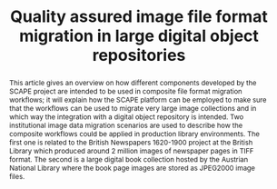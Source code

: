 ---
abstract: This article gives an overview on how different components developed by
  the SCAPE project are intended to be used in composite file format migration workflows;
  it will explain how the SCAPE platform can be employed to make sure that the workflows
  can be used to migrate very large image collections and in which way the integration
  with a digital object repository is intended. Two institutional image data migration
  scenarios are used to describe how the composite workflows could be applied in production
  library environments. The first one is related to the British Newspapers 1620-1900
  project at the British Library which produced around 2 million images of newspaper
  pages in TIFF format. The second is a large digital book collection hosted by the
  Austrian National Library where the book page images are stored as JPEG2000 image
  files.
creators:
- Sven Schlarb
- Peter Cliff
- Peter May
- William Palmer
- Matthias Hahn
- Reinhold Huber-Moerk
- Alexander Schindler
- Reiner Schmidt
- Johan van der Knijff
date: null
document_url: https://services.phaidra.univie.ac.at/api/object/o:378056/download
grand_parent: iPRES
institutions: []
keywords:
- lisbon
landing_page_url: https://phaidra.univie.ac.at/o:378056
language: eng
layout: publication
license: CC BY-SA 2.0 AT
notes_url: null
parent: iPRES 2013
publication_type: paper
size: 132829
slides_url: null
source_name: iPRES
stream_url: null
title: Quality assured image file format migration in large digital object repositories
year: 2013
---